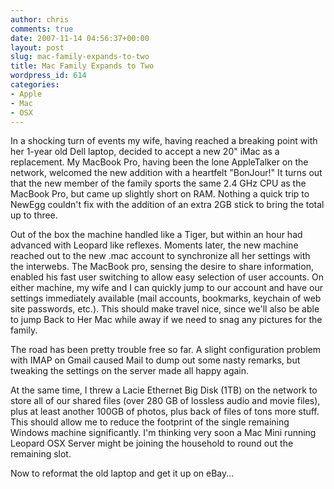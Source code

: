 ```yaml
---
author: chris
comments: true
date: 2007-11-14 04:56:37+00:00
layout: post
slug: mac-family-expands-to-two
title: Mac Family Expands to Two
wordpress_id: 614
categories:
- Apple
- Mac
- OSX
---
```


In a shocking turn of events my wife, having reached a breaking point with her 1-year old Dell laptop, decided to accept a new 20" iMac as a replacement. My MacBook Pro, having been the lone AppleTalker on the network, welcomed the new addition with a heartfelt "BonJour!" It turns out that the new member of the family sports the same 2.4 GHz CPU as the MacBook Pro, but came up slightly short on RAM. Nothing a quick trip to NewEgg couldn't fix with the addition of an extra 2GB stick to bring the total up to three.

Out of the box the machine handled like a Tiger, but within an hour had advanced with Leopard like reflexes. Moments later, the new machine reached out to the new .mac account to synchronize all her settings with the interwebs. The MacBook pro, sensing the desire to share information, enabled his fast user switching to allow easy selection of user accounts. On either machine, my wife and I can quickly jump to our account and have our settings immediately available (mail accounts, bookmarks, keychain of web site passwords, etc.). This should make travel nice, since we'll also be able to jump Back to Her Mac while away if we need to snag any pictures for the family.

The road has been pretty trouble free so far. A slight configuration problem with IMAP on Gmail caused Mail to dump out some nasty remarks, but tweaking the settings on the server made all happy again.

At the same time, I threw a Lacie Ethernet Big Disk (1TB) on the network to store all of our shared files (over 280 GB of lossless audio and movie files), plus at least another 100GB of photos, plus back of files of tons more stuff. This should allow me to reduce the footprint of the single remaining Windows machine significantly. I'm thinking very soon a Mac Mini running Leopard OSX Server might be joining the household to round out the remaining slot.

Now to reformat the old laptop and get it up on eBay...
